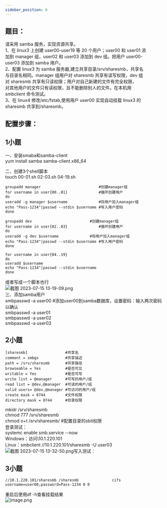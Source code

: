 ```yaml
---
sidebar_position: 6
---
```


## **题目：**
请采用 samba 服务，实现资源共享。 <br />1、在 linux3 上创建 user00-user19 等 20 个用户；user00 和 user01 添 <br />加到 manager 组，user02 和 user03 添加到 dev 组。把用户 user00- <br />user03 添加到 samba 用户。 <br />2、配置 linux3 为 samba 服务器,建立共享目录/srv/sharesmb，共享名 <br />与目录名相同。manager 组用户对 sharesmb 共享有读写权限，dev 组 <br />对 sharesmb 共享有只读权限；用户对自己新建的文件有完全权限， <br />对其他用户的文件只有读权限，且不能删除别人的文件。在本机用 <br />smbclient 命令测试。 <br />3、在 linux4 修改/etc/fstab,使用用户 user00 实现自动挂载 linux3 的 <br />sharesmb 共享到/sharesmb。
## 配置步骤：
## 1小题
一、安装smaba和samba-client<br />yum install samba samba-client.x86_64

二、创建3个shell脚本<br />touch 00-01.sh 02-03.sh 04-19.sh
```shell
groupadd manager                          #创建manager组
for username in user{00..01}              #循环创建用户
do
useradd -g manager $username              #将用户加入manager组
echo "Pass-1234"|passwd --stdin $username #写入用户密码
done
```
```shell
groupadd dev                          #创建manager组
for username in user{02..03}              #循环创建用户
do
useradd -g dev $username              #将用户加入manager组
echo "Pass-1234"|passwd --stdin $username #写入用户密码
done

```
```shell
for username in user{04..19}
do
useradd $username
echo "Pass-1234"|passwd --stdin $username
done
```
 或者写成一个脚本也行<br />![截图 2023-07-15 13-19-09.png](https://cdn.nlark.com/yuque/0/2023/png/33622884/1689398402797-23e33eec-60c3-4386-b311-9c7deb480b79.png#averageHue=%23040302&clientId=u75a42cba-634f-4&from=drop&id=uaf8d6c04&originHeight=741&originWidth=826&originalType=binary&ratio=1&rotation=0&showTitle=false&size=96924&status=done&style=none&taskId=ua6639e0a-d7f3-40fc-83e3-677a0f4074b&title=)<br />三、添加samba用户<br />smbpasswd -a user00   #添加user00到samba数据库，设置密码：输入两次密码以确认<br />smbpasswd -a user01<br />smbpasswd -a user02<br />smbpasswd -a user03
## 2小题
```
[sharesmb]                 #共享名
comment = smbgx            #共享描述
path = /srv/sharesmb       #共享路径
browseable = Yes           #是否可见
writable = Yes             #是否可写
write list = @manager      #可写的用户/组
read list = @dev,@manager  #可读的用户/组
valid users= @dev,@manager #可访问的用户/组
create mask = 0744         #文件权限
directory mask = 0744      #目录权限
```
mkidr /srv/sharesmb<br />chmod 777 /srv/sharesmb  <br />chmod o+t /srv/sharesmb/   #配置目录的sbit权限<br />登录测试：<br />systemc	enable smb.service --now<br />Windows：访问\\10.1.220.101<br />Linux：smbclient //10.1.220.101/sharesmb -U user03<br />![截图 2023-07-15 13-32-50.png](https://cdn.nlark.com/yuque/0/2023/png/33622884/1689399199820-e62dfd99-0c5c-475d-b588-ad3bb9937133.png#averageHue=%23080605&clientId=uca9d5e5d-e054-4&from=drop&id=u2720d0c1&originHeight=253&originWidth=1089&originalType=binary&ratio=1&rotation=0&showTitle=false&size=43146&status=done&style=none&taskId=uf3731a62-a53a-4289-96d5-efee9887f17&title=)写入测试：

## 3小题
```
//10.1.220.101/sharesmb /sharesmb               cifs    username=user00,password=Pass-1234 0 0 
```
重启后使用df -h查看挂载结果<br />![image.png](https://cdn.nlark.com/yuque/0/2024/png/33622884/1713340048988-c33fa006-dd47-42d9-9fc0-c2b007a8665e.png#averageHue=%23110e0c&clientId=ue9dbbbe6-7d6f-4&from=paste&height=170&id=u83eab99d&originHeight=234&originWidth=993&originalType=binary&ratio=1.375&rotation=0&showTitle=false&size=28086&status=done&style=none&taskId=uf27156e3-bff9-4677-9065-cfa194f3db0&title=&width=722.1818181818181)
